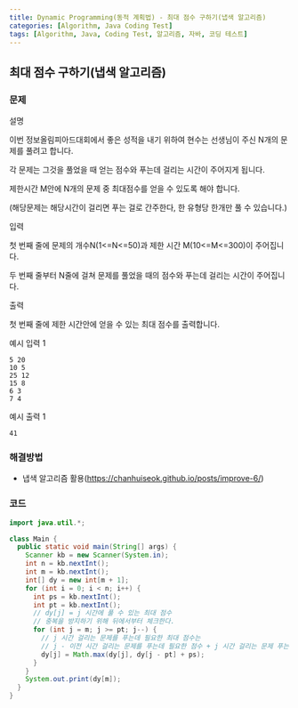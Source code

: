 ```yaml
---
title: Dynamic Programming(동적 계획법) - 최대 점수 구하기(냅색 알고리즘)
categories: [Algorithm, Java Coding Test]
tags: [Algorithm, Java, Coding Test, 알고리즘, 자바, 코딩 테스트]
---
```


## 최대 점수 구하기(냅색 알고리즘)

### 문제

설명

이번 정보올림피아드대회에서 좋은 성적을 내기 위하여 현수는 선생님이 주신 N개의 문제를 풀려고 합니다.

각 문제는 그것을 풀었을 때 얻는 점수와 푸는데 걸리는 시간이 주어지게 됩니다.

제한시간 M안에 N개의 문제 중 최대점수를 얻을 수 있도록 해야 합니다.

(해당문제는 해당시간이 걸리면 푸는 걸로 간주한다, 한 유형당 한개만 풀 수 있습니다.)

입력

첫 번째 줄에 문제의 개수N(1<=N<=50)과 제한 시간 M(10<=M<=300)이 주어집니다.

두 번째 줄부터 N줄에 걸쳐 문제를 풀었을 때의 점수와 푸는데 걸리는 시간이 주어집니다.

출력

첫 번째 줄에 제한 시간안에 얻을 수 있는 최대 점수를 출력합니다.

예시 입력 1

```
5 20
10 5
25 12
15 8
6 3
7 4

```

예시 출력 1

```
41
```

### 해결방법

- 냅색 알고리즘 활용(https://chanhuiseok.github.io/posts/improve-6/)

### 코드

```java
import java.util.*;

class Main {
  public static void main(String[] args) {
    Scanner kb = new Scanner(System.in);
    int n = kb.nextInt();
    int m = kb.nextInt();
    int[] dy = new int[m + 1];
    for (int i = 0; i < n; i++) {
      int ps = kb.nextInt();
      int pt = kb.nextInt();
      // dy[j] = j 시간에 풀 수 있는 최대 점수
      // 중복을 방지하기 위해 뒤에서부터 체크한다.
      for (int j = m; j >= pt; j--) {
        // j 시간 걸리는 문제를 푸는데 필요한 최대 점수는
        // j - 이전 시간 걸리는 문제를 푸는데 필요한 점수 + j 시간 걸리는 문제 푸는 점수이다.
        dy[j] = Math.max(dy[j], dy[j - pt] + ps);
      }
    }
    System.out.print(dy[m]);
  }
}

```
